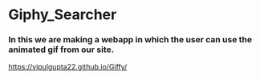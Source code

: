 # Giphy_Searcher
### In this we are making a webapp in which the user can use the animated gif from our site.
https://vipulgupta22.github.io/Giffy/
